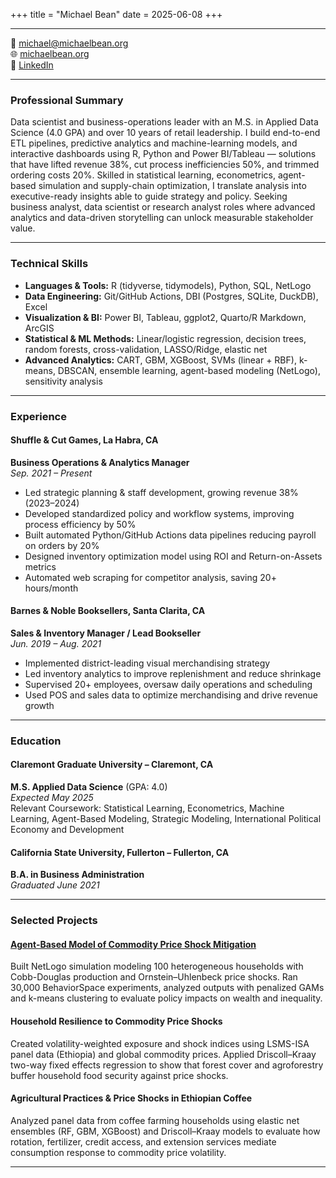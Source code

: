 +++
title = "Michael Bean"
date = 2025-06-08
+++

---
📧 [michael@michaelbean.org](mailto:michael@michaelbean.org)  
🌐 [michaelbean.org](https://michaelbean.org)  
💼 [LinkedIn](https://www.linkedin.com/in/michael-bean-9a05b974)

---

### Professional Summary

Data scientist and business-operations leader with an M.S. in Applied Data Science (4.0 GPA) and over 10 years of retail leadership. I build end-to-end ETL pipelines, predictive analytics and machine-learning models, and interactive dashboards using R, Python and Power BI/Tableau — solutions that have lifted revenue 38%, cut process inefficiencies 50%, and trimmed ordering costs 20%. Skilled in statistical learning, econometrics, agent-based simulation and supply-chain optimization, I translate analysis into executive-ready insights able to guide strategy and policy. Seeking business analyst, data scientist or research analyst roles where advanced analytics and data-driven storytelling can unlock measurable stakeholder value.

---

### Technical Skills

- **Languages & Tools:** R (tidyverse, tidymodels), Python, SQL, NetLogo  
- **Data Engineering:** Git/GitHub Actions, DBI (Postgres, SQLite, DuckDB), Excel  
- **Visualization & BI:** Power BI, Tableau, ggplot2, Quarto/R Markdown, ArcGIS  
- **Statistical & ML Methods:** Linear/logistic regression, decision trees, random forests, cross-validation, LASSO/Ridge, elastic net  
- **Advanced Analytics:** CART, GBM, XGBoost, SVMs (linear + RBF), k-means, DBSCAN, ensemble learning, agent-based modeling (NetLogo), sensitivity analysis

---

### Experience

#### Shuffle & Cut Games, La Habra, CA  
**Business Operations & Analytics Manager**  
_Sep. 2021 – Present_

- Led strategic planning & staff development, growing revenue 38% (2023–2024)
- Developed standardized policy and workflow systems, improving process efficiency by 50%
- Built automated Python/GitHub Actions data pipelines reducing payroll on orders by 20%
- Designed inventory optimization model using ROI and Return-on-Assets metrics
- Automated web scraping for competitor analysis, saving 20+ hours/month

#### Barnes & Noble Booksellers, Santa Clarita, CA  
**Sales & Inventory Manager / Lead Bookseller**  
_Jun. 2019 – Aug. 2021_

- Implemented district-leading visual merchandising strategy
- Led inventory analytics to improve replenishment and reduce shrinkage
- Supervised 20+ employees, oversaw daily operations and scheduling
- Used POS and sales data to optimize merchandising and drive revenue growth

---

### Education

#### Claremont Graduate University – Claremont, CA  
**M.S. Applied Data Science** (GPA: 4.0)  
_Expected May 2025_  
Relevant Coursework: Statistical Learning, Econometrics, Machine Learning, Agent-Based Modeling, Strategic Modeling, International Political Economy and Development

#### California State University, Fullerton – Fullerton, CA  
**B.A. in Business Administration**  
_Graduated June 2021_

---

### Selected Projects

#### [Agent-Based Model of Commodity Price Shock Mitigation](https://michaelbean.org/html/enterprise.html)  
Built NetLogo simulation modeling 100 heterogeneous households with Cobb-Douglas production and Ornstein–Uhlenbeck price shocks. Ran 30,000 BehaviorSpace experiments, analyzed outputs with penalized GAMs and k-means clustering to evaluate policy impacts on wealth and inequality.

#### Household Resilience to Commodity Price Shocks  
Created volatility-weighted exposure and shock indices using LSMS-ISA panel data (Ethiopia) and global commodity prices. Applied Driscoll–Kraay two-way fixed effects regression to show that forest cover and agroforestry buffer household food security against price shocks.

#### Agricultural Practices & Price Shocks in Ethiopian Coffee  
Analyzed panel data from coffee farming households using elastic net ensembles (RF, GBM, XGBoost) and Driscoll–Kraay models to evaluate how rotation, fertilizer, credit access, and extension services mediate consumption response to commodity price volatility.

---

